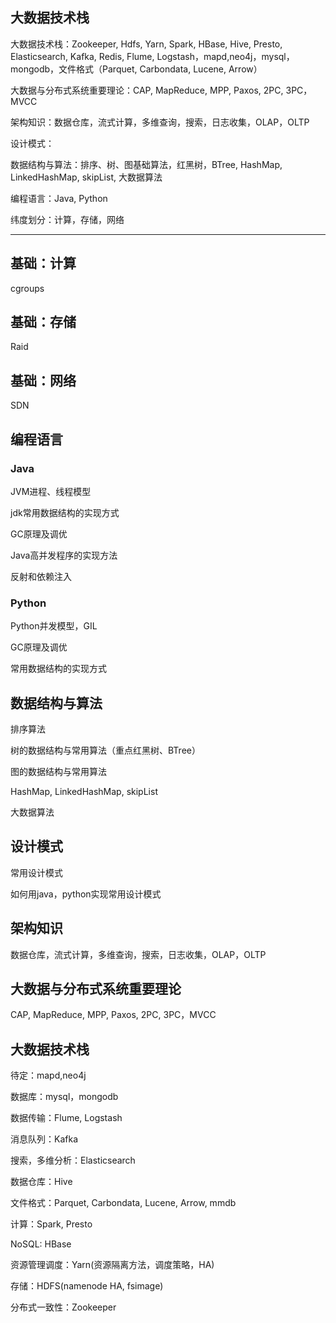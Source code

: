 ## 大数据技术栈

大数据技术栈：Zookeeper, Hdfs, Yarn, Spark, HBase, Hive, Presto, Elasticsearch, Kafka, Redis, Flume, Logstash，mapd,neo4j，mysql，mongodb，文件格式（Parquet, Carbondata, Lucene, Arrow）

大数据与分布式系统重要理论：CAP, MapReduce, MPP, Paxos, 2PC, 3PC，MVCC

架构知识：数据仓库，流式计算，多维查询，搜索，日志收集，OLAP，OLTP

设计模式：

数据结构与算法：排序、树、图基础算法，红黑树，BTree, HashMap, LinkedHashMap, skipList, 大数据算法

编程语言：Java, Python

纬度划分：计算，存储，网络

---

## 基础：计算

cgroups

## 基础：存储

Raid

## 基础：网络

SDN

## 编程语言

### Java

JVM进程、线程模型

jdk常用数据结构的实现方式

GC原理及调优

Java高并发程序的实现方法

反射和依赖注入

### Python

Python并发模型，GIL

GC原理及调优

常用数据结构的实现方式

## 数据结构与算法

排序算法

树的数据结构与常用算法（重点红黑树、BTree）

图的数据结构与常用算法

HashMap, LinkedHashMap, skipList

大数据算法

## 设计模式

常用设计模式

如何用java，python实现常用设计模式

## 架构知识

数据仓库，流式计算，多维查询，搜索，日志收集，OLAP，OLTP

## 大数据与分布式系统重要理论

CAP, MapReduce, MPP, Paxos, 2PC, 3PC，MVCC

## 大数据技术栈

待定：mapd,neo4j

数据库：mysql，mongodb

数据传输：Flume, Logstash

消息队列：Kafka

搜索，多维分析：Elasticsearch

数据仓库：Hive

文件格式：Parquet, Carbondata, Lucene, Arrow, mmdb

计算：Spark, Presto

NoSQL: HBase

资源管理调度：Yarn(资源隔离方法，调度策略，HA)

存储：HDFS(namenode HA, fsimage)

分布式一致性：Zookeeper
